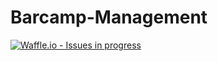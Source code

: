 # Barcamp-Management
[![Waffle.io - Issues in progress](https://badge.waffle.io/JP-SKE15/Barcamp-Management.png?label=in%20progress&title=In%20Progress)](http://waffle.io/JP-SKE15/Barcamp-Management)
